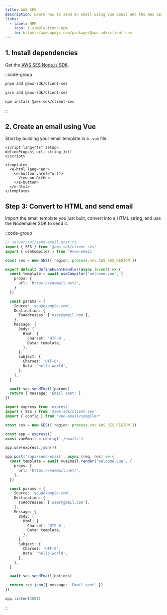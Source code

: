 ```yaml
---
title: AWS SES
description: Learn how to send an email using Vue Email and the AWS SES Node.js SDK.
links:
  - label: NPM
    icon: i-simple-icons-npm
    to: https://www.npmjs.com/package/@aws-sdk/client-ses
---
```


## 1. Install dependencies

Get the [AWS SES Node.js SDK](https://docs.aws.amazon.com/AWSJavaScriptSDK/v3/latest/clients/client-ses/).

::code-group

```sh [pnpm]
pnpm add @aws-sdk/client-ses
```
```sh [yarn]
yarn add @aws-sdk/client-ses
```
```sh [npm]
npm install @aws-sdk/client-ses
```

::

## 2. Create an email using Vue

Start by building your email template in a `.vue` file.

```vue [emails/welcome.vue]
<script lang="ts" setup>
defineProps<{ url: string }>()
</script>

<template>
  <e-html lang="en">
    <e-button :href="url">
      View on GitHub
    </e-button>
  </e-html>
</template>
```

## Step 3: Convert to HTML and send email

Import the email template you just built, convert into a HTML string, and use the Nodemailer SDK to send it.

::code-group

```ts [Nuxt 3]
// server/api/send-email.post.ts
import { SES } from '@aws-sdk/client-ses'
import { useCompiler } from '#vue-email'

const ses = new SES({ region: process.env.AWS_SES_REGION })

export default defineEventHandler(async (event) => {
  const template = await useCompiler('welcome.vue', {
    props: {
      url: 'https://vuemail.net/',
    }
  })

  const params = {
    Source: 'you@example.com',
    Destination: {
      ToAddresses: ['user@gmail.com'],
    },
    Message: {
      Body: {
        Html: {
          Charset: 'UTF-8',
          Data: template,
        },
      },
      Subject: {
        Charset: 'UTF-8',
        Data: 'hello world',
      },
    },
  }

  await ses.sendEmail(params)
  return { message: 'Email sent' }
})
```

```ts [NodeJs]
import express from 'express'
import { SES } from '@aws-sdk/client-ses'
import { config } from 'vue-email/compiler'

const ses = new SES({ region: process.env.AWS_SES_REGION })

const app = express()
const vueEmail = config('./emails')

app.use(express.json())

app.post('/api/send-email', async (req, res) => {
  const template = await vueEmail.render('welcome.vue', {
    props: {
      url: 'https://vuemail.net/',
    },
  })

  const params = {
    Source: 'you@example.com',
    Destination: {
      ToAddresses: ['user@gmail.com'],
    },
    Message: {
      Body: {
        Html: {
          Charset: 'UTF-8',
          Data: template,
        },
      },
      Subject: {
        Charset: 'UTF-8',
        Data: 'hello world',
      },
    },
  }

  await ses.sendEmail(options)

  return res.json({ message: 'Email sent' })
})

app.listen(3001)
```

::
